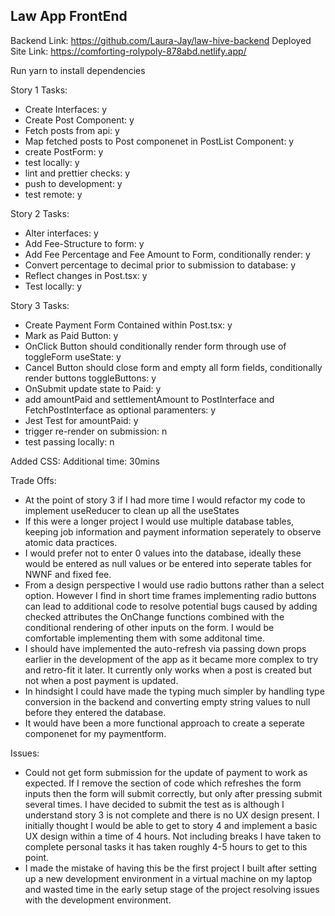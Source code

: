 ## Law App FrontEnd 

Backend Link: https://github.com/Laura-Jay/law-hive-backend
Deployed Site Link: https://comforting-rolypoly-878abd.netlify.app/

Run yarn to install dependencies

Story 1 Tasks: 

- Create Interfaces: y
- Create Post Component: y
- Fetch posts from api: y
- Map fetched posts to Post componenet in PostList Component: y
- create PostForm: y
- test locally: y 
- lint and prettier checks: y
- push to development: y
- test remote: y


Story 2 Tasks: 

- Alter interfaces: y
- Add Fee-Structure to form: y 
- Add Fee Percentage and Fee Amount to Form, conditionally render: y 
- Convert percentage to decimal prior to submission to database: y
- Reflect changes in Post.tsx: y
- Test locally: y 

Story 3 Tasks: 

- Create Payment Form Contained within Post.tsx: y
- Mark as Paid Button: y
- OnClick Button should conditionally render form through use of toggleForm useState: y
- Cancel Button should close form and empty all form fields, conditionally render buttons toggleButtons: y
- OnSubmit update state to Paid: y
- add amountPaid and settlementAmount to PostInterface and FetchPostInterface as optional paramenters: y
- Jest Test for amountPaid: y
- trigger re-render on submission: n 
- test passing locally: n 

Added CSS: 
Additional time: 30mins

Trade Offs: 

- At the point of story 3 if I had more time I would refactor my code to implement useReducer to clean up all the useStates
- If this were a longer project I would use multiple database tables, keeping job information and payment information seperately to observe atomic data practices. 
- I would prefer not to enter 0 values into the database, ideally these would be entered as null values or be entered into seperate tables for NWNF and fixed fee. 
- From a design perspective I would use radio buttons rather than a select option. However I find in short time frames implementing radio buttons can lead to additional code to resolve potential bugs caused by adding checked attributes the OnChange functions combined with the conditional rendering of other inputs on the form. I would be comfortable implementing them with some additonal time. 
- I should have implemented the auto-refresh via passing down props earlier in the development of the app as it became more complex to try and retro-fit it later. It currently only works when a post is created but not when a post payment is updated. 
- In hindsight I could have made the typing much simpler by handling type conversion in the backend and converting empty string values to null before they entered the database. 
- It would have been a more functional approach to create a seperate componenet for my paymentform. 

Issues: 

- Could not get form submission for the update of payment to work as expected. If I remove the section of code which refreshes the form inputs then the form will submit correctly, but only after pressing submit several times. I have decided to submit the test as is although I understand story 3 is not complete and there is no UX design present. I initially thought I would be able to get to story 4 and implement a basic UX design within a time of 4 hours. Not including breaks I have taken to complete personal tasks it has taken roughly 4-5 hours to get to this point.
- I made the mistake of having this be the first project I built after setting up a new development environment in a virtual machine on my laptop and wasted time in the early setup stage of the project resolving issues with the development environment.


